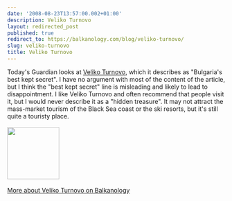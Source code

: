 ```yaml
---
date: '2008-08-23T13:57:00.002+01:00'
description: Veliko Turnovo
layout: redirected_post
published: true
redirect_to: https://balkanology.com/blog/veliko-turnovo/
slug: veliko-turnovo
title: Veliko Turnovo
---
```


Today's Guardian looks at <a href="http://www.guardian.co.uk/travel/2008/aug/23/bulgaria.budget">Veliko Turnovo</a>, which it describes as "Bulgaria's best kept secret". I have no argument with most of the content of the article, but I think the "best kept secret" line is misleading and likely to lead to disappointment. I like Veliko Turnovo and often recommend that people visit it, but I would never describe it as a "hidden treasure". It may not attract the mass-market tourism of the Black Sea coast or the ski resorts, but it's still quite a touristy place.<br /><br /><a href="http://www.pbase.com/alangrant/bulgaria4"><img alt="" border="0" src="http://www.pbase.com/alangrant/image/46842953/small.jpg" style="cursor: pointer; cursor: hand; width: 120px;" /></a><br /><br /><a href="http://www.balkanology.com/bulgaria/article_veliko_tarnovo.html">More about Veliko Turnovo on Balkanology </a>